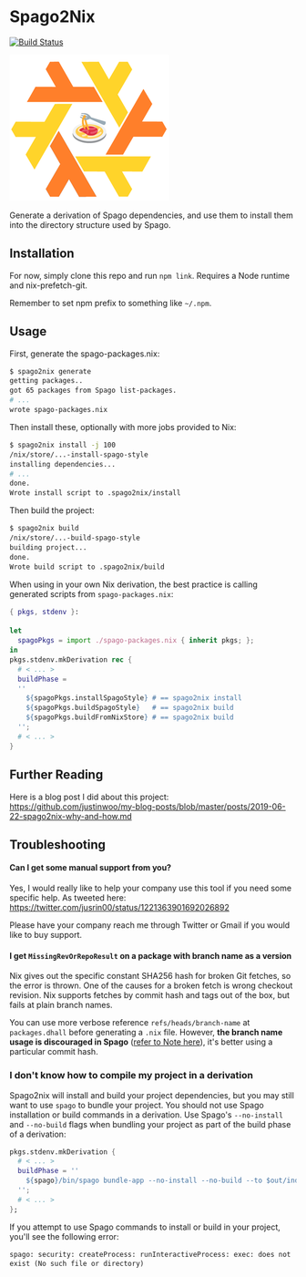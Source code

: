 # Spago2Nix

[![Build Status](https://travis-ci.com/justinwoo/spago2nix.svg?branch=master)](https://travis-ci.com/justinwoo/spago2nix)

![](./logo-256.png)

Generate a derivation of Spago dependencies, and use them to install them into the directory structure used by Spago.

## Installation

For now, simply clone this repo and run `npm link`. Requires a Node runtime and nix-prefetch-git.

Remember to set npm prefix to something like `~/.npm`.

## Usage

First, generate the spago-packages.nix:

```bash
$ spago2nix generate
getting packages..
got 65 packages from Spago list-packages.
# ...
wrote spago-packages.nix
```

Then install these, optionally with more jobs provided to Nix:

```bash
$ spago2nix install -j 100
/nix/store/...-install-spago-style
installing dependencies...
# ...
done.
Wrote install script to .spago2nix/install
```

Then build the project:

```bash
$ spago2nix build
/nix/store/...-build-spago-style
building project...
done.
Wrote build script to .spago2nix/build
```

When using in your own Nix derivation, the best practice is calling generated scripts from `spago-packages.nix`:

```nix
{ pkgs, stdenv }:

let 
  spagoPkgs = import ./spago-packages.nix { inherit pkgs; };
in
pkgs.stdenv.mkDerivation rec {
  # < ... >
  buildPhase = 
  '' 
    ${spagoPkgs.installSpagoStyle} # == spago2nix install
    ${spagoPkgs.buildSpagoStyle}   # == spago2nix build
    ${spagoPkgs.buildFromNixStore} # == spago2nix build
  '';
  # < ... >
}
```

## Further Reading

Here is a blog post I did about this project: <https://github.com/justinwoo/my-blog-posts/blob/master/posts/2019-06-22-spago2nix-why-and-how.md>

## Troubleshooting

#### Can I get some manual support from you?

Yes, I would really like to help your company use this tool if you need some specific help. As tweeted here: <https://twitter.com/jusrin00/status/1221363901692026892>

Please have your company reach me through Twitter or Gmail if you would like to buy support.

#### I get `MissingRevOrRepoResult` on a package with branch name as a version

Nix gives out the specific constant SHA256 hash for broken Git fetches, so the error is thrown. 
One of the causes for a broken fetch is wrong checkout revision. Nix supports fetches by commit hash and tags out of the box, but fails at plain branch names. 

You can use more verbose reference `refs/heads/branch-name` at `packages.dhall` before generating a `.nix` file.
However, __the branch name usage is discouraged in Spago__ ([refer to Note here](https://github.com/spacchetti/spago#override-a-package-in-the-package-set-with-a-remote-one)), it's better using a particular commit hash.

### I don't know how to compile my project in a derivation

Spago2nix will install and build your project dependencies, but you may still want to use `spago` to bundle your project. You should not use Spago installation or build commands in a derivation. Use Spago's `--no-install` and `--no-build` flags when bundling your project as part of the build phase of a derivation:

```nix
pkgs.stdenv.mkDerivation {
  # < ... >
  buildPhase = ''
    ${spago}/bin/spago bundle-app --no-install --no-build --to $out/index.js
  '';
  # < ... >
};
```

If you attempt to use Spago commands to install or build in your project, you'll see the following error:

```
spago: security: createProcess: runInteractiveProcess: exec: does not exist (No such file or directory)
```

